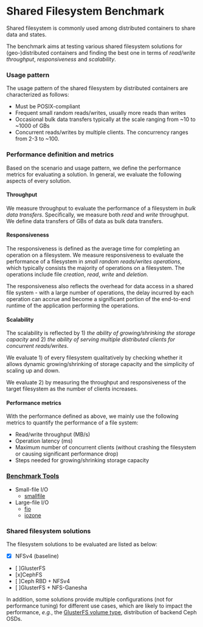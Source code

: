 Shared Filesystem Benchmark
===========================
Shared filesystem is commonly used among distributed containers to share data and states. 

The benchmark aims at testing various shared filesystem solutions for (geo-)distributed containers 
and finding the best one in terms of *read/write throughput*, *responsiveness* and *scalability*. 


### Usage pattern

The usage pattern of the shared filesystem by distributed containers are characterized as follows:

- Must be POSIX-compliant
- Frequent small random reads/writes, usually more reads than writes 
- Occasional bulk data transfers typically at the scale ranging from ~10 to ~1000 of GBs
- Concurrent reads/writes by multiple clients. The concurrency ranges from 2-3 to ~100.

### Performance definition and metrics

Based on the scenario and usage pattern, we define the performance metrics for evaluating a 
solution. In general, we evaluate the following aspects of every solution.

#### Throughput

We measure throughput to evaluate the performance of a filesystem in *bulk data transfers*. 
Specifically, we measure both *read* and *write* throughput. We define data transfers of GBs of data 
as bulk data transfers.

#### Responsiveness

The responsiveness is defined as the average time for completing an operation on a filesystem. We 
measure responsiveness to evaluate the performance of a filesystem in *small random reads/writes 
operations*, which typically consists the majority of operations on a filesystem. The operations 
include file *creation*, *read*, *write* and *deletion*. 

The responsiveness also reflects the overhead for data access in a shared file system - with a large 
number of operations, the delay incurred by each operation can accrue and become a significant 
portion of the end-to-end runtime of the application performing the operations.

#### Scalability

The scalability is reflected by 1) *the ability of growing/shrinking the storage capacity* and 2) 
*the ability of serving multiple distributed clients for concurrent reads/writes*.
 
We evaluate 1) of every filesystem qualitatively by checking whether it allows dynamic 
growing/shrinking of storage capacity and the simplicity of scaling up and down.

We evaluate 2) by measuring the throughput and responsiveness of the target filesystem as the number 
of clients increases.

#### Performance metrics

With the performance defined as above, we mainly use the following metrics to quantify the 
performance of a file system:

- Read/write throughput (MB/s)
- Operation latency (ms)
- Maximum number of concurrent clients (without crashing the filesystem or causing significant 
performance drop)
- Steps needed for growing/shrinking storage capacity

### [Benchmark Tools](tools/)

- Small-file I/O
    - [smallfile](https://github.com/distributed-system-analysis/smallfile)
- Large-file I/O
    - [fio](http://freshmeat.sourceforge.net/projects/fio)
    - [iozone](http://www.iozone.org/)

### Shared filesystem solutions

The filesystem solutions to be evaluated are listed as below:

- [x] NFSv4 (baseline)
- [ ]GlusterFS
- [x]CephFS
- [ ]Ceph RBD + NFSv4
- [ ]GlusterFS + NFS-Ganesha

In addition, some solutions provide multiple configurations (not for performance tuning) for 
different use cases, which are likely to impact the performance, *e.g.*, the 
[GlusterFS volume type](https://docs.gluster.org/en/v3/Administrator%20Guide/Setting%20Up%20Volumes/), 
distribution of backend Ceph OSDs. 
